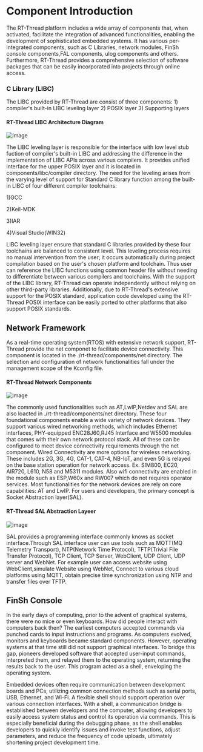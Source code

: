 # Component Introduction

The RT-Thread platform includes a wide array of components that, when activated, facilitate the integration of advanced functionalities, enabling the development of sophisticated embedded systems. It has various per-integrated components, such as C Libraries, network modules, FinSh console components,FAL components,
ulog components and others. Furthermore, RT-Thread provides a comprehensive selection of software packages that can be easily incorporated into projects through online access.

### C Library (LIBC)
The LIBC provided by RT-Thread are consist of three components: 1) compiler's built-in LIBC leveling layer 2) POSIX layer 3) Supporting layers

#### RT-Thread LIBC Architecture Diagram
![image](https://github.com/user-attachments/assets/849f47ec-8612-4c64-a249-c3356f487d2e)

The LIBC leveling layer is responsible for the interface with low level stub fuction of compiler's built-in LIBC and addressing the difference in the implementation of LIBC APIs across various compilers. It provides unified interface for the upper POSIX layer and it is located in components/libc/compiler directory. The need for the leveling arises from the varying level of support for Standard C library function among the built-in LIBC of four different compiler toolchains:

1)GCC 

2)Keil-MDK

3)IAR

4)Visual Studio(WIN32)

LIBC leveling layer ensure that standard C libraries provided by these four toolchains are balanced to consistent level. This leveling process requires no manual intervention from the user; it occurs automatically during project compilation based on the user's chosen platform and toolchain. Thus user can reference the LIBC functions using common header file without needing to differentiate between various compilers and toolchains. With the support of the LIBC library, RT-Thread can operate independently without relying on other third-party libraries. Additionally, due to RT-Thread's extensive support for the POSIX standard, application code developed using the RT-Thread POSIX interface can be easily ported to other platforms that also support POSIX standards.

## Network Framework
As a real-time operating system(RTOS) with extensive network support, RT-Thread provide the net componet to facilitate device connectivity. This component is located in the ./rt-thread/components/net directory. The selection and configuration of network functionalities fall under the management scope of the Kconfig file.

#### RT-Thread Network Components
![image](https://github.com/user-attachments/assets/a57f3d58-dfbe-4412-87d2-e14daf5e957e)

The commonly used functionalities such as AT,LwIP,Netdev and SAL are also loacted in ./rt-thread/components/net directory. These four foundational components enable a wide variety of network devices. They support various wired networking methods, which includes Ethernet interfaces, PHY-equipped ENC28J60,RJ45 Interface and W5500 modules that comes with their own network protocol stack.  All of these can be configured to meet device connectivity requirements through the net component. Wired Connectivity are more options for wireless networking. These includes 2G, 3G, 4G, CAT-1, CAT-4, NB-IoT, and even 5G is relayed on the base station operation for network access. Ex. SIM800, EC20, AIR720, L610, N58 and M5311 modules. Also wifi connectivity are enabled in the module such as ESP,W60x and RW007 which do not requires operator services.
Most functionalities for the network devices are rely on core capabilities: AT and LwIP. For users and developers, the primary concept is Socket Abstraction layer(SAL).

#### RT-Thread SAL Abstraction Layeer
![image](https://github.com/user-attachments/assets/6148ced2-a517-4a55-8652-33e0908b91d7)

SAL provides a programming interface commonly knows as socket interface.Through SAL interface user can use tools such as MQTT(MQ Telemetry Transport), NTP(Network Time Protocol), TFTP(Trivial File Transfer Protocol), TCP Client, TCP Server, WebClient, UDP Client, UDP server and WebNet. For example user can access website using WebClient,simulate Website using WebNet, Connect to various cloud platforms using MQTT, obtain precise time synchronization using NTP and transfer files over TFTP.


## FinSh Console

In the early days of computing, prior to the advent of graphical systems, there were no mice or even keyboards. How did people interact with computers back then? The earliest computers accepted commands via punched cards to input instructions and programs. As computers evolved, monitors and keyboards became standard components. However, operating systems at that time still did not support graphical interfaces. To bridge this gap, pioneers developed software that accepted user-input commands, interpreted them, and relayed them to the operating system, returning the results back to the user. This program acted as a shell, enveloping the operating system.

Embedded devices often require communication between development boards and PCs, utilizing common connection methods such as serial ports, USB, Ethernet, and Wi-Fi. A flexible shell should support operation over various connection interfaces.  With a shell, a communication bridge is established between developers and the computer, allowing developers to easily access system status and control its operation via commands. This is especially beneficial during the debugging phase, as the shell enables developers to quickly identify issues and invoke test functions, adjust parameters, and reduce the frequency of code uploads, ultimately shortening project development time.





